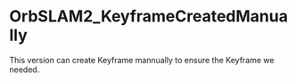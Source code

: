 # OrbSLAM2_KeyframeCreatedManually
This version can create Keyframe mannually to ensure the Keyframe we needed.
